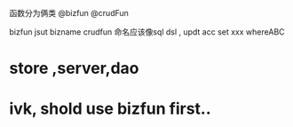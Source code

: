 

函数分为俩类   @bizfun   @crudFun



bizfun jsut bizname
crudfun 命名应该像sql dsl , updt acc set xxx whereABC


# store ,server,dao

# ivk, shold use bizfun first..




